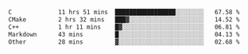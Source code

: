 <!--START_SECTION:waka-->

```txt
C             11 hrs 51 mins  █████████████████░░░░░░░░   67.58 %
CMake         2 hrs 32 mins   ███▓░░░░░░░░░░░░░░░░░░░░░   14.52 %
C++           1 hr 11 mins    █▓░░░░░░░░░░░░░░░░░░░░░░░   06.81 %
Markdown      43 mins         █░░░░░░░░░░░░░░░░░░░░░░░░   04.13 %
Other         28 mins         ▓░░░░░░░░░░░░░░░░░░░░░░░░   02.68 %
```

<!--END_SECTION:waka-->
